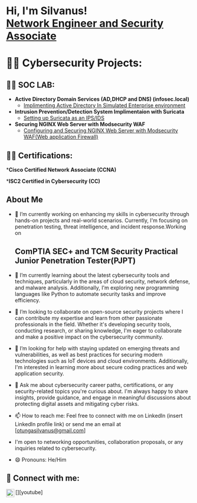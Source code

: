 <h1>Hi, I'm Silvanus! <br/><a href="https://github.com//Silvan254/">Network Engineer and Security Associate</a>

<h1>👨‍💻 Cybersecurity Projects:</h1>
<h2>👨‍💻 SOC LAB:</h2>

- <b>Active Directory Domain Services (AD,DHCP and DNS) (infosec.local)</b>
  - [Implimenting Active Directory In Simulated Enterprise environment](https://github.com/)
- <b>Intrusion Prevention/Detection System Implimentaion with Suricata</b>
  - [Setting up Suricata as an IPS/IDS](https://github.com/)
- <b>Securing NGINX Web Server with Modsecurity WAF</b>
  - [Configuring and Securing NGINX Web Server with Modsecurity WAF(Web application Firewall)](https://github.com/Silvan254/Configuring-and-Securing-NGINX-Web-Server-with-Modsecurity-WAF-Web-application-Firewall-)

    
<h2>👨‍💻 Certifications:</h2>
  *<b>Cisco Certified Network Associate (CCNA)</b>

  *<b>ISC2 Certified in Cybersecurity (CC)</b>

<h2>About Me</h2>

- 🔭 I’m currently working on enhancing my skills in cybersecurity through hands-on projects and real-world scenarios. Currently, I'm focusing on penetration testing, threat intelligence, and incident response.Working on <h2>ComPTIA SEC+ and TCM Security Practical Junior Penetration Tester(PJPT)</h2>
- 🌱 I’m currently learning about the latest cybersecurity tools and techniques, particularly in the areas of cloud security, network defense, and malware analysis. Additionally, I'm exploring new programming languages like Python to automate security tasks and improve efficiency.
- 👯 I’m looking to collaborate on open-source security projects where I can contribute my expertise and learn from other passionate professionals in the field. Whether it's developing security tools, conducting research, or sharing knowledge, I'm eager to collaborate and make a positive impact on the cybersecurity community.
- 🤔 I’m looking for help with staying updated on emerging threats and vulnerabilities, as well as best practices for securing modern technologies such as IoT devices and cloud environments. Additionally, I'm interested in learning more about secure coding practices and web application security.
- 💬 Ask me about cybersecurity career paths, certifications, or any security-related topics you're curious about. I'm always happy to share insights, provide guidance, and engage in meaningful discussions about protecting digital assets and mitigating cyber risks.
- 📫 How to reach me: Feel free to connect with me on LinkedIn (insert LinkedIn profile link) or send me an email at [otungasilvanus@gmail.com]
- I'm open to networking opportunities, collaboration proposals, or any inquiries related to cybersecurity.

- 😄 Pronouns: He/Him


<h2> 🤳 Connect with me:</h2>
[<img align="left" alt="silvanus | YouTube" width="22px" src="https://cdn.jsdelivr.net/npm/simple-icons@v3/icons/youtube.svg" />][youtube]

[twitter]: https://twitter.com/
[youtube]: https://www.youtube.com/c/
[instagram]: https://www.instagram.com/
[linkedin]: https://www.linkedin.com/in/silvanus-otunga-256258191/



<!--
**** is a ✨ _special_ ✨ repository because its `README.md` (this file) appears on your GitHub profile.

Here are some ideas to get you started:
 🔭 I’m currently working on 
- 🌱 I’m currently learning ...
- 👯 I’m looking to collaborate on ...
- 🤔 I’m looking for help with ...
- 💬 Ask me about ...
- 📫 How to reach me: ...
- 😄 Pronouns: ...
- ⚡ Fun fact: ...
-->
